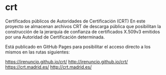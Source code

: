 # crt
Certificados públicos de Autoridades de Certificación (CRT)
En este proyecto se almacenan archivos CRT de descarga pública que posibilitan la construcción de la jerarquía de confianza de certificados X.509v3 emitidos por una Autoridad de Certificación determinada.

Está publicado en GitHub Pages para posibilitar el acceso directo a los mismos en las rutas siguientes:

https://irenuncio.github.io/crt/<nombre-del-archivo>
http://irenuncio.github.io/crt/<nombre-del-archivo>
https://crt.madrid.es/<nombre-del-archivo>
http://crt.madrid.es/<nombre-del-archivo>
